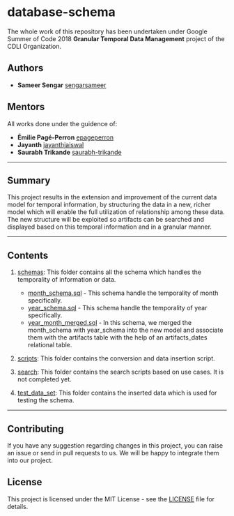 # database-schema
The whole work of this repository has been undertaken under Google Summer of Code 2018 **Granular Temporal Data Management** project of the CDLI Organization.

## Authors
- **Sameer Sengar** [sengarsameer](https://github.com/sengarsameer)


## Mentors
All works done under the guidence of:
- **Émilie Pagé-Perron** [epageperron](https://github.com/epageperron)
- **Jayanth** [jayanthjaiswal](https://github.com/jayanthjaiswal)
- **Saurabh Trikande** [saurabh-trikande](https://github.com/saurabh-trikande)
  
___

## Summary
This project results in the extension and improvement of the current data model for temporal information, by structuring the data in a new, richer model which will enable the full utilization of relationship among these data. The new structure will be exploited so artifacts can be searched and displayed based on this temporal information and in a granular manner.

___

## Contents
1. [schemas](schemas): This folder contains all the schema which handles the temporality of information or data. 
    + [month_schema.sql](month_schema.sql) - This schema handle the temporality of month specifically.
    + [year_schema.sql](year_schema.sql) - This schema handle the temporality of year specifically.
    + [year_month_merged.sql](year_month_merged.sql) - In this schema, we merged the month_schema with year_schema into the new model and associate them with the artifacts table with the help of an artifacts_dates relational table.

2. [scripts](scripts): This folder contains the conversion and data insertion script.
3. [search](search): This folder contains the search scripts based on use cases. It is not completed yet.
4. [test_data_set](test_data_set): This folder contains the inserted data which is used for testing the schema.

___

## Contributing
If you have any suggestion regarding changes in this project, you can raise an issue or send in pull requests to us. We will be happy to integrate them into our project.

## License
This project is licensed under the MIT License - see the [LICENSE](LICENSE) file for details.
